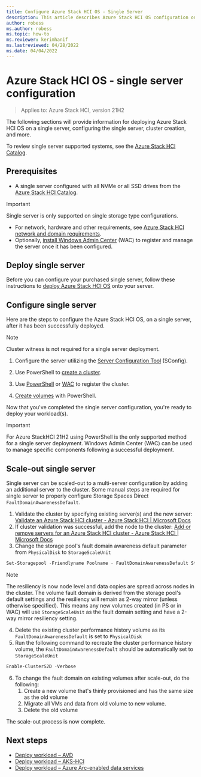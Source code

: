 ```yaml
---
title: Configure Azure Stack HCI OS - Single Server 
description: This article describes Azure Stack HCI OS configuration on a single server
author: robess
ms.author: robess
ms.topic: how-to
ms.reviewer: kerimhanif
ms.lastreviewed: 04/28/2022
ms.date: 04/04/2022
---
```


# Azure Stack HCI OS - single server configuration

> Applies to: Azure Stack HCI, version 21H2

The following sections will provide information for deploying Azure Stack HCI OS on a single server, configuring the single server, cluster creation, and more.

To review single server supported systems, see the [Azure Stack HCI Catalog](https://hcicatalog.azurewebsites.net/#/).

## Prerequisites

- A single server configured with all NVMe or all SSD drives from the [Azure Stack HCI Catalog](https://hcicatalog.azurewebsites.net/#/catalog).

> [!IMPORTANT]
> Single server is only supported on single storage type configurations.

- For network, hardware and other requirements, see [Azure Stack HCI network and domain requirements](../deploy/operating-system.md#determine-hardware-and-network-requirements).
- Optionally, [install Windows Admin Center](/windows-server/manage/windows-admin-center/deploy/install) (WAC) to register and manage the server once it has been configured.

## Deploy single server

Before you can configure your purchased single server, follow these instructions to [deploy Azure Stack HCI OS](../deploy/operating-system.md#manual-deployment) onto your server.

## Configure single server

Here are the steps to configure the Azure Stack HCI OS, on a single server, after it has been successfully deployed.
> [!NOTE]
> Cluster witness is not required for a single server deployment.

1. Configure the server utilizing the [Server Configuration Tool](/windows-server/administration/server-core/server-core-sconfig) (SConfig).
1. Use PowerShell to [create a cluster](../deploy/create-cluster-powershell.md).

1. Use [PowerShell](../deploy/register-with-azure.md#register-a-cluster-using-powershell) or [WAC](../deploy/register-with-azure.md#register-a-cluster-using-windows-admin-center) to register the cluster.
1. [Create volumes](../manage/create-volumes.md#create-volumes-using-windows-powershell) with PowerShell.

Now that you've completed the single server configuration, you're ready to deploy your workload(s).

> [!IMPORTANT]
> For Azure StackHCI 21H2 using PowerShell is the only supported method for a single server deployment. Windows Admin Center (WAC) can be used to manage specific components following a successful deployment.

## Scale-out single server

Single server can be scaled-out to a multi-server configuration by adding an additional server to the cluster. Some manual steps are required for single server to properly configure Storage Spaces Direct `FaultDomainAwarenessDefault`.

1. Validate the cluster by specifying existing server(s) and the new server: [Validate an Azure Stack HCI cluster - Azure Stack HCI | Microsoft Docs](../deploy/validate.md)
2. If cluster validation was successful, add the node to the cluster: [Add or remove servers for an Azure Stack HCI cluster - Azure Stack HCI | Microsoft Docs](../manage/add-cluster.md)
3. Change the storage pool's fault domain awareness default parameter from `PhysicalDisk` to `StorageScaleUnit`
```powershell
Set-Storagepool -Friendlyname Poolname - FaultDomainAwarenessDefault StorageScaleUnit
```
> [!NOTE]
> The resiliency is now node level and data copies are spread across nodes in the cluster. The volume fault domain is derived from the storage pool's default settings and the resiliency will remain as 2-way mirror (unless otherwise specified). This means any new volumes created (in PS or in WAC) will use `StorageScaleUnit` as the fault domain setting and have a 2-way mirror resiliency setting.

4. Delete the existing cluster performance history volume as its `FaultDomainAwarenessDefault` is set to `PhysicalDisk`
1. Run the following command to recreate the cluster performance history volume, the `FaultDomainAwarenessDefault` should be automatically set to `StorageScaleUnit`
```powershell 
Enable-ClusterS2D -Verbose 
```
 
6. To change the fault domain on existing volumes after scale-out, do the following:
    1. Create a new volume that's thinly provisioned and has the same size as the old volume  
    1.  Migrate all VMs and data from old volume to new volume.
    1. Delete the old volume
    
The scale-out process is now complete.

## Next steps

- [Deploy workload – AVD](../deploy/virtual-desktop-infrastructure.md)
- [Deploy workload – AKS-HCI](/azure-stack/aks-hci/overview.md)
- [Deploy workload – Azure Arc-enabled data services](/azure/azure-arc/data/overview.md)